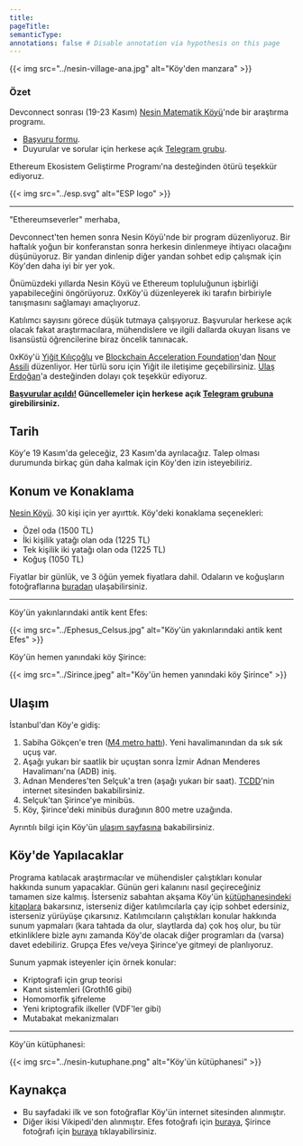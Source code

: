 ```yaml
---
title:
pageTitle:
semanticType:
annotations: false # Disable annotation via hypothesis on this page
---
```


{{< img src="../nesin-village-ana.jpg" alt="Köy'den manzara" >}}

### Özet

Devconnect sonrası (19-23 Kasım) [Nesin Matematik Köyü](https://nesinkoyleri.org)'nde bir araştırma programı.

* [Başvuru formu](https://forms.gle/wzvzbdRVc6pbpTXUA).
* Duyurular ve sorular için herkese açık [Telegram grubu](https://t.me/+u6Mfogc8KtI0NWEx).

Ethereum Ekosistem Geliştirme Programı'na desteğinden ötürü teşekkür ediyoruz. 

{{< img src="../esp.svg" alt="ESP logo" >}}


---

"Ethereumseverler" merhaba,

Devconnect'ten hemen sonra Nesin Köyü'nde bir program düzenliyoruz. Bir haftalık yoğun bir konferanstan sonra herkesin dinlenmeye ihtiyacı olacağını düşünüyoruz. Bir yandan dinlenip diğer yandan sohbet edip çalışmak için Köy'den daha iyi bir yer yok.

Önümüzdeki yıllarda Nesin Köyü ve Ethereum topluluğunun işbirliği yapabileceğini öngörüyoruz. 0xKöy'ü düzenleyerek iki tarafın birbiriyle tanışmasını sağlamayı amaçlıyoruz. 

Katılımcı sayısını görece düşük tutmaya çalışıyoruz. Başvurular herkese açık olacak fakat araştırmacılara, mühendislere ve ilgili dallarda okuyan lisans ve lisansüstü öğrencilerine biraz öncelik tanınacak.

0xKöy'ü [Yiğit Kılıçoğlu](https://yigitkilicoglu.com) ve [Blockchain Acceleration Foundation](https://www.blockchainacceleration.org/)'dan [Nour Assili](https://nourassili.com/) düzenliyor. Her türlü soru için Yiğit ile iletişime geçebilirsiniz. [Ulaş Erdoğan](https://0xulas.eth.limo/)'a desteğinden dolayı çok teşekkür ediyoruz.

**[Başvurular açıldı!](https://forms.gle/wzvzbdRVc6pbpTXUA) Güncellemeler için herkese açık [Telegram grubuna](https://t.me/+u6Mfogc8KtI0NWEx) girebilirsiniz.**

## Tarih

Köy'e 19 Kasım'da geleceğiz, 23 Kasım'da ayrılacağız. Talep olması durumunda birkaç gün daha kalmak için Köy'den izin isteyebiliriz.

## Konum ve Konaklama

[Nesin Köyü](https://nesinkoyleri.org). 30 kişi için yer ayırttık. Köy'deki konaklama seçenekleri:

* Özel oda (1500 TL)
* İki kişilik yatağı olan oda  (1225 TL)
* Tek kişilik iki yatağı olan oda (1225 TL)
* Koğuş (1050 TL)

Fiyatlar bir günlük, ve 3 öğün yemek fiyatlara dahil. Odaların ve koğuşların fotoğraflarına [buradan](https://nesinkoyleri.org/galeri/) ulaşabilirsiniz.

---

Köy'ün yakınlarındaki antik kent Efes:

{{< img src="../Ephesus_Celsus.jpg" alt="Köy'ün yakınlarındaki antik kent Efes" >}}

Köy'ün hemen yanındaki köy Şirince:

{{< img src="../Sirince.jpeg" alt="Köy'ün hemen yanındaki köy Şirince" >}}

## Ulaşım

İstanbul'dan Köy'e gidiş:

1. Sabiha Gökçen'e tren ([M4 metro hattı](https://www.metro.istanbul/Hatlarimiz/HatDetay?hat=M4)). Yeni havalimanından da sık sık uçuş var.
2. Aşağı yukarı bir saatlik bir uçuştan sonra İzmir Adnan Menderes Havalimanı'na (ADB) iniş.
3. Adnan Menderes'ten Selçuk'a tren (aşağı yukarı bir saat). [TCDD](https://bilet.tcdd.gov.tr/)'nin internet sitesinden bakabilirsiniz.
4. Selçuk'tan Şirince'ye minibüs.
5. Köy, Şirince'deki minibüs durağının 800 metre uzağında.

Ayrıntılı bilgi için Köy'ün [ulaşım sayfasına](https://nesinkoyleri.org/ulasim/) bakabilirsiniz.

## Köy'de Yapılacaklar

Programa katılacak araştırmacılar ve mühendisler çalıştıkları konular hakkında sunum yapacaklar. Günün geri kalanını nasıl geçireceğiniz tamamen size kalmış. İsterseniz sabahtan akşama Köy'ün [kütüphanesindeki kitaplara](https://nesinkoyleri.org/kutuphanemiz/) bakarsınız, isterseniz diğer katılımcılarla çay içip sohbet edersiniz, isterseniz yürüyüşe çıkarsınız. Katılımcıların çalıştıkları konular hakkında sunum yapmaları (kara tahtada da olur, slaytlarda da) çok hoş olur, bu tür etkinliklere bizle aynı zamanda Köy'de olacak diğer programları da (varsa) davet edebiliriz. Grupça Efes ve/veya Şirince'ye gitmeyi de planlıyoruz.

Sunum yapmak isteyenler için örnek konular:
* Kriptografi için grup teorisi
* Kanıt sistemleri (Groth16 gibi)
* Homomorfik şifreleme
* Yeni kriptografik ilkeller (VDF'ler gibi)
* Mutabakat mekanizmaları

---

Köy'ün kütüphanesi:

{{< img src="../nesin-kutuphane.png" alt="Köy'ün kütüphanesi" >}}

## Kaynakça
* Bu sayfadaki ilk ve son fotoğraflar Köy'ün internet sitesinden alınmıştır.
* Diğer ikisi Vikipedi'den alınmıştır. Efes fotoğrafı için [buraya](https://en.wikipedia.org/wiki/File:Ephesus_Celsus_Library_Fa%C3%A7ade.jpg), Şirince fotoğrafı için [buraya](https://commons.wikimedia.org/wiki/File:Sirince_Overview_2012.jpg) tıklayabilirsiniz.

